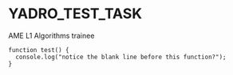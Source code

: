 # YADRO_TEST_TASK
AME L1 Algorithms trainee

```
function test() {
  console.log("notice the blank line before this function?");
}
```
